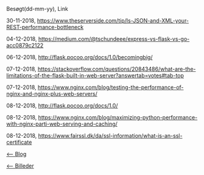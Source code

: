 Besøgt(dd-mm-yy), Link

30-11-2018, https://www.theserverside.com/tip/Is-JSON-and-XML-your-REST-performance-bottleneck

04-12-2018, https://medium.com/@tschundeee/express-vs-flask-vs-go-acc0879c2122

06-12-2018, http://flask.pocoo.org/docs/1.0/becomingbig/

07-12-2018, https://stackoverflow.com/questions/20843486/what-are-the-limitations-of-the-flask-built-in-web-server?answertab=votes#tab-top

07-12-2018, https://www.nginx.com/blog/testing-the-performance-of-nginx-and-nginx-plus-web-servers/

08-12-2018, http://flask.pocoo.org/docs/1.0/

08-12-2018, https://www.nginx.com/blog/maximizing-python-performance-with-nginx-parti-web-serving-and-caching/

08-12-2018, https://www.fairssl.dk/da/ssl-information/what-is-an-ssl-certificate


[<-- Blog](README.md)

[<-- Billeder](/images)
